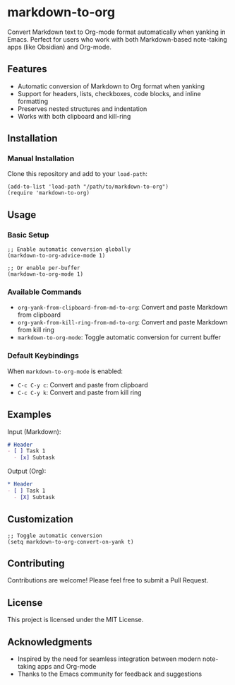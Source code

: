 # markdown-to-org

Convert Markdown text to Org-mode format automatically when yanking in Emacs. Perfect for users who work with both Markdown-based note-taking apps (like Obsidian) and Org-mode.

## Features

- Automatic conversion of Markdown to Org format when yanking
- Support for headers, lists, checkboxes, code blocks, and inline formatting
- Preserves nested structures and indentation
- Works with both clipboard and kill-ring

## Installation

<!--
### MELPA (Coming Soon)

```elisp
(package-install 'markdown-to-org)
```
-->

### Manual Installation

Clone this repository and add to your `load-path`:

```elisp
(add-to-list 'load-path "/path/to/markdown-to-org")
(require 'markdown-to-org)
```

## Usage

### Basic Setup

```elisp
;; Enable automatic conversion globally
(markdown-to-org-advice-mode 1)

;; Or enable per-buffer
(markdown-to-org-mode 1)
```

### Available Commands

- `org-yank-from-clipboard-from-md-to-org`: Convert and paste Markdown from clipboard
- `org-yank-from-kill-ring-from-md-to-org`: Convert and paste Markdown from kill ring
- `markdown-to-org-mode`: Toggle automatic conversion for current buffer

### Default Keybindings

When `markdown-to-org-mode` is enabled:
- `C-c C-y c`: Convert and paste from clipboard
- `C-c C-y k`: Convert and paste from kill ring

## Examples

Input (Markdown):
```markdown
# Header
- [ ] Task 1
  - [x] Subtask
```

Output (Org):
```org
* Header
- [ ] Task 1
  - [X] Subtask
```

## Customization

```elisp
;; Toggle automatic conversion
(setq markdown-to-org-convert-on-yank t)
```

## Contributing

Contributions are welcome! Please feel free to submit a Pull Request.

## License

This project is licensed under the MIT License.

## Acknowledgments

- Inspired by the need for seamless integration between modern note-taking apps and Org-mode
- Thanks to the Emacs community for feedback and suggestions
